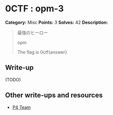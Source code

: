 # 0CTF : opm-3

**Category:** Misc
**Points:** 3
**Solves:** 42
**Description:**

> 最強のヒーロー
>
> opm
>
>
> The flag is 0ctf{answer}


## Write-up

(TODO)

## Other write-ups and resources

* [P4 Team](https://github.com/p4-team/ctf/tree/master/2016-03-12-0ctf/opm)
